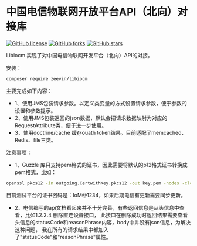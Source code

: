 中国电信物联网开放平台API（北向）对接库
=======================

[![GitHub license](https://img.shields.io/github/license/zeevin/libiocm.svg)](https://github.com/zeevin/libiocm/blob/master/LICENSE)
[![GitHub forks](https://img.shields.io/github/forks/zeevin/libiocm.svg)](https://github.com/zeevin/libiocm/network)
[![GitHub stars](https://img.shields.io/github/stars/zeevin/libiocm.svg)](https://github.com/zeevin/libiocm/stargazers)

Libiocm 实现了对中国电信物联网开发平台（北向）API的对接。

安装：
```bash
composer require zeevin/libiocm 
```

主要完成如下内容：

- 1、使用JMS包装请求参数。以定义类变量的方式设置请求参数，便于参数的设置和参数提示。
- 2、使用JMS包装返回的json数据，默认会把请求数据映射为对应的RequestAttribute类，便于进一步使用。
- 3、使用doctrine/cache 缓存ouath token结果。目前适配了memcached、Redis、file三类。

注意事项：
- 1、Guzzle 库只支持pem格式的证书，因此需要将默认的p12格式证书转换成pem格式，比如：
```bash
openssl pkcs12 -in outgoing.CertwithKey.pkcs12 -out key.pem -nodes -clcerts
```
目前测试平台的证书密码是：IoM@1234，如果后期电信有更新需要同步更新。

- 2、电信编写的api文档看起来并不十分完善，有些返回信息是从头信息中查看，比如1.2.2.4 删除直连设备接口，
此接口在删除成功时返回结果需要查看头信息的statusCode和reasonPhrase内容，body中并没有json信息，为解决这种问题，
我在所有的请求结果中都加入了"statusCode"和"reasonPhrase"属性。